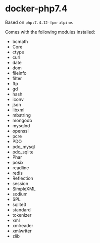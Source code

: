 # docker-php7.4

Based on `php:7.4.12-fpm-alpine`.

Comes with the following modules installed:
- bcmath
- Core
- ctype
- curl
- date
- dom
- fileinfo
- filter
- ftp
- gd
- hash
- iconv
- json
- libxml
- mbstring
- mongodb
- mysqlnd
- openssl
- pcre
- PDO
- pdo_mysql
- pdo_sqlite
- Phar
- posix
- readline
- redis
- Reflection
- session
- SimpleXML
- sodium
- SPL
- sqlite3
- standard
- tokenizer
- xml
- xmlreader
- xmlwriter
- zlib

